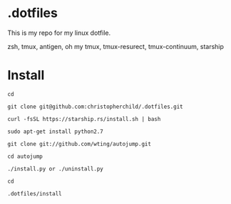 # .dotfiles

This is my repo for my linux dotfile.

zsh, tmux, antigen, oh my tmux, tmux-resurect, tmux-continuum, starship



# Install

`cd`

`git clone git@github.com:christopherchild/.dotfiles.git`

`curl -fsSL https://starship.rs/install.sh | bash`

`sudo apt-get install python2.7`

`git clone git://github.com/wting/autojump.git`

`cd autojump`

`./install.py or ./uninstall.py`

`cd`

`.dotfiles/install`
